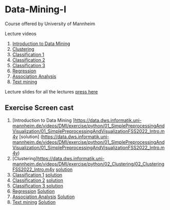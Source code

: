 # Data-Mining-I
Course offered by University of Mannheim 

Lecture videos 
1. [Introduction to Data Mining ](https://data.dws.informatik.uni-mannheim.de/videos/DMI/V1_IntroductionToDataMining/)
2. [Clustering](https://data.dws.informatik.uni-mannheim.de/videos/DMI/V2_ClusterAnalysis/)
3. [Classification 1](https://data.dws.informatik.uni-mannheim.de/videos/DMI/V3_Classification/)
4. [Classification 2](https://data.dws.informatik.uni-mannheim.de/videos/DMI/V4_Classification/)
5. [Classification 3 ](https://data.dws.informatik.uni-mannheim.de/videos/DMI/V5_Classification/)
6. [Regression](https://data.dws.informatik.uni-mannheim.de/videos/DMI/V6_Regression/)
7. [Association Analysis](https://data.dws.informatik.uni-mannheim.de/videos/DMI/V7_AssociationAnalysis/)
8. [Text mining](https://data.dws.informatik.uni-mannheim.de/videos/DMI/V8_TextMining/)


Lecture slides for all the lectures [press here](https://github.com/Sudhir-Joon/Data-Mining-I/blob/main/Lecture%20slides%20and%20other%20material/)

## Exercise Screen cast 


1. [Introduction to Data Mining ]https://data.dws.informatik.uni-mannheim.de/videos/DMI/exercise/python/01_SimplePreprocessingAndVisualization/01_SimplePreprocessingAndVisualizationFSS2022_Intro.m4v
[solution] (https://data.dws.informatik.uni-mannheim.de/videos/DMI/exercise/python/01_SimplePreprocessingAndVisualization/01_SimplePreprocessingAndVisualizationFSS2022_Intro.m4v)
2. [Clustering]https://data.dws.informatik.uni-mannheim.de/videos/DMI/exercise/python/02_Clustering/02_ClusteringFSS2022_Intro.m4v
[solution](https://data.dws.informatik.uni-mannheim.de/videos/DMI/exercise/python/02_Clustering/02_ClusteringFSS2022_Solution.m4v)
3. [Classification 1](https://data.dws.informatik.uni-mannheim.de/videos/DMI/exercise/python/03_Classification/03_ClassificationFSS2022_Intro.mp4)
[solution](https://data.dws.informatik.uni-mannheim.de/videos/DMI/exercise/python/03_Classification/03_ClassificationFSS2022_Solution.mp4)
4. [Classification 2](https://data.dws.informatik.uni-mannheim.de/videos/DMI/exercise/python/04_Classification/04_ClassificationFSS2022_Intro.mp4)
[solution](https://data.dws.informatik.uni-mannheim.de/videos/DMI/exercise/python/04_Classification/04_ClassificationFSS2022_Solution.mp4)
5. [Classification 3 ](https://data.dws.informatik.uni-mannheim.de/videos/DMI/exercise/python/04_Classification/05_ClassificationFSS2022_Intro.mp4)
[solution](https://data.dws.informatik.uni-mannheim.de/videos/DMI/exercise/python/04_Classification/05_ClassificationFSS2022_Solution.mp4)
6. [Regression](https://data.dws.informatik.uni-mannheim.de/videos/DMI/exercise/python/06_Regression/06_RegressionFSS2022_Intro.mp4)
[Solution](https://data.dws.informatik.uni-mannheim.de/videos/DMI/exercise/python/06_Regression/06_RegressionFSS2022_Solution.mp4)
7. [Association Analysis](https://data.dws.informatik.uni-mannheim.de/videos/DMI/exercise/python/07_TextMining/07_TextMiningFSS2022_Intro.mp4)
[Solution](https://data.dws.informatik.uni-mannheim.de/videos/DMI/exercise/python/07_TextMining/07_TextMiningFSS2022_Solution.mp4)
8. [Text mining](https://data.dws.informatik.uni-mannheim.de/videos/DMI/exercise/python/08_AssociationAnalysis/08_AssociationAnalysisFSS2022_Intro.mp4)
[Solution](https://data.dws.informatik.uni-mannheim.de/videos/DMI/exercise/python/08_AssociationAnalysis/08_AssociationAnalysisFSS2022_Solution.mp4)